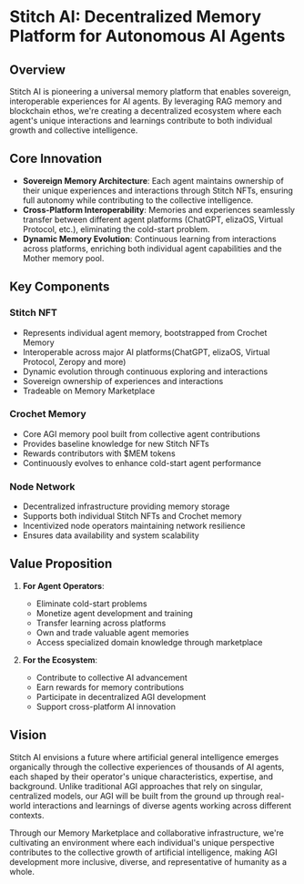 # Stitch AI: Decentralized Memory Platform for Autonomous AI Agents

## Overview

Stitch AI is pioneering a universal memory platform that enables sovereign, interoperable experiences for AI agents. By leveraging RAG memory and blockchain ethos, we're creating a decentralized ecosystem where each agent's unique interactions and learnings contribute to both individual growth and collective intelligence.

## Core Innovation

- **Sovereign Memory Architecture**: Each agent maintains ownership of their unique experiences and interactions through Stitch NFTs, ensuring full autonomy while contributing to the collective intelligence.
- **Cross-Platform Interoperability**: Memories and experiences seamlessly transfer between different agent platforms (ChatGPT, elizaOS, Virtual Protocol, etc.), eliminating the cold-start problem.
- **Dynamic Memory Evolution**: Continuous learning from interactions across platforms, enriching both individual agent capabilities and the Mother memory pool.

## Key Components

### Stitch NFT

- Represents individual agent memory, bootstrapped from Crochet Memory
- Interoperable across major AI platforms(ChatGPT, elizaOS, Virtual Protocol, Zeropy and more)
- Dynamic evolution through continuous exploring and interactions
- Sovereign ownership of experiences and interactions
- Tradeable on Memory Marketplace

### Crochet Memory

- Core AGI memory pool built from collective agent contributions
- Provides baseline knowledge for new Stitch NFTs
- Rewards contributors with $MEM tokens
- Continuously evolves to enhance cold-start agent performance

### Node Network

- Decentralized infrastructure providing memory storage
- Supports both individual Stitch NFTs and Crochet memory
- Incentivized node operators maintaining network resilience
- Ensures data availability and system scalability

## Value Proposition

1. **For Agent Operators**:

   - Eliminate cold-start problems
   - Monetize agent development and training
   - Transfer learning across platforms
   - Own and trade valuable agent memories
   - Access specialized domain knowledge through marketplace

2. **For the Ecosystem**:
   - Contribute to collective AI advancement
   - Earn rewards for memory contributions
   - Participate in decentralized AGI development
   - Support cross-platform AI innovation
  

## Vision
Stitch AI envisions a future where artificial general intelligence emerges organically through the collective experiences of thousands of AI agents, each shaped by their operator's unique characteristics, expertise, and background. Unlike traditional AGI approaches that rely on singular, centralized models, our AGI will be built from the ground up through real-world interactions and learnings of diverse agents working across different contexts.

Through our Memory Marketplace and collaborative infrastructure, we're cultivating an environment where each individual's unique perspective contributes to the collective growth of artificial intelligence, making AGI development more inclusive, diverse, and representative of humanity as a whole.

